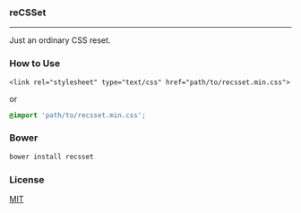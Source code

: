 ### reCSSet

----

Just an ordinary CSS reset.

### How to Use

```markup
<link rel="stylesheet" type="text/css" href="path/to/recsset.min.css">
```

or

```css
@import 'path/to/recsset.min.css';
```

### Bower

```bash
bower install recsset
```

### License

[MIT](http://opensource.org/licenses/MIT)